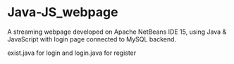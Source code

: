 # Java-JS_webpage
A streaming webpage developed on Apache NetBeans IDE 15, using Java &amp; JavaScript with login page connected to MySQL backend.  

exist.java for login and login.java for register
